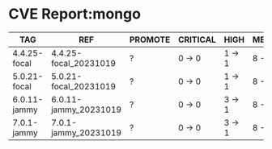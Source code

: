 # CVE Report:mongo
|     TAG      |          REF          | PROMOTE | CRITICAL |  HIGH  | MEDIUM |   LOW    | UNKNOWN |
|--------------|-----------------------|---------|----------|--------|--------|----------|---------|
| 4.4.25-focal | 4.4.25-focal_20231019 | ?       | 0 -> 0   | 1 -> 1 | 8 -> 8 | 30 -> 30 | 0 -> 0  |
| 5.0.21-focal | 5.0.21-focal_20231019 | ?       | 0 -> 0   | 1 -> 1 | 8 -> 8 | 30 -> 30 | 0 -> 0  |
| 6.0.11-jammy | 6.0.11-jammy_20231019 | ?       | 0 -> 0   | 3 -> 1 | 8 -> 8 | 33 -> 33 | 0 -> 0  |
| 7.0.1-jammy  | 7.0.1-jammy_20231019  | ?       | 0 -> 0   | 3 -> 1 | 8 -> 8 | 33 -> 33 | 0 -> 0  |
